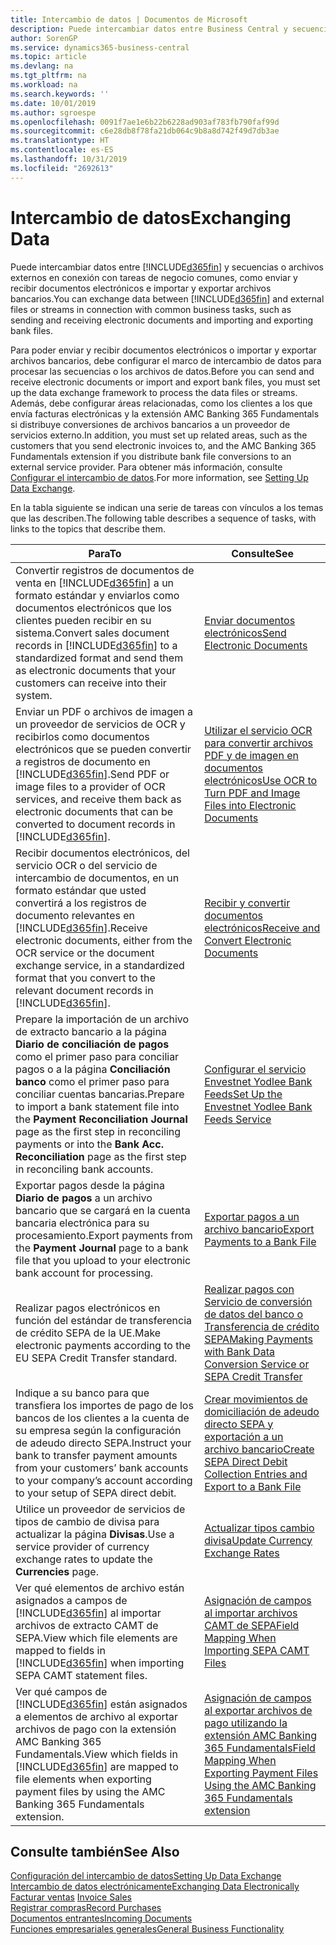 ```yaml
---
title: Intercambio de datos | Documentos de Microsoft
description: Puede intercambiar datos entre Business Central y secuencias o archivos externos en conexión con tareas de negocio comunes, como enviar y recibir documentos electrónicos e importar y exportar archivos bancarios.
author: SorenGP
ms.service: dynamics365-business-central
ms.topic: article
ms.devlang: na
ms.tgt_pltfrm: na
ms.workload: na
ms.search.keywords: ''
ms.date: 10/01/2019
ms.author: sgroespe
ms.openlocfilehash: 0091f7ae1e6b22b6228ad903af783fb790faf99d
ms.sourcegitcommit: c6e28db8f78fa21db064c9b8a8d742f49d7db3ae
ms.translationtype: HT
ms.contentlocale: es-ES
ms.lasthandoff: 10/31/2019
ms.locfileid: "2692613"
---
```

# <a name="exchanging-data"></a><span data-ttu-id="85d5c-103">Intercambio de datos</span><span class="sxs-lookup"><span data-stu-id="85d5c-103">Exchanging Data</span></span>
<span data-ttu-id="85d5c-104">Puede intercambiar datos entre [!INCLUDE[d365fin](includes/d365fin_md.md)] y secuencias o archivos externos en conexión con tareas de negocio comunes, como enviar y recibir documentos electrónicos e importar y exportar archivos bancarios.</span><span class="sxs-lookup"><span data-stu-id="85d5c-104">You can exchange data between [!INCLUDE[d365fin](includes/d365fin_md.md)] and external files or streams in connection with common business tasks, such as sending and receiving electronic documents and importing and exporting bank files.</span></span>  

<span data-ttu-id="85d5c-105">Para poder enviar y recibir documentos electrónicos o importar y exportar archivos bancarios, debe configurar el marco de intercambio de datos para procesar las secuencias o los archivos de datos.</span><span class="sxs-lookup"><span data-stu-id="85d5c-105">Before you can send and receive electronic documents or import and export bank files, you must set up the data exchange framework to process the data files or streams.</span></span> <span data-ttu-id="85d5c-106">Además, debe configurar áreas relacionadas, como los clientes a los que envía facturas electrónicas y la extensión AMC Banking 365 Fundamentals si distribuye conversiones de archivos bancarios a un proveedor de servicios externo.</span><span class="sxs-lookup"><span data-stu-id="85d5c-106">In addition, you must set up related areas, such as the customers that you send electronic invoices to, and the AMC Banking 365 Fundamentals extension if you distribute bank file conversions to an external service provider.</span></span> <span data-ttu-id="85d5c-107">Para obtener más información, consulte [Configurar el intercambio de datos](across-set-up-data-exchange.md).</span><span class="sxs-lookup"><span data-stu-id="85d5c-107">For more information, see [Setting Up Data Exchange](across-set-up-data-exchange.md).</span></span>  

 <span data-ttu-id="85d5c-108">En la tabla siguiente se indican una serie de tareas con vínculos a los temas que las describen.</span><span class="sxs-lookup"><span data-stu-id="85d5c-108">The following table describes a sequence of tasks, with links to the topics that describe them.</span></span>  

|<span data-ttu-id="85d5c-109">**Para**</span><span class="sxs-lookup"><span data-stu-id="85d5c-109">**To**</span></span>|<span data-ttu-id="85d5c-110">**Consulte**</span><span class="sxs-lookup"><span data-stu-id="85d5c-110">**See**</span></span>|  
|------------|-------------|  
|<span data-ttu-id="85d5c-111">Convertir registros de documentos de venta en [!INCLUDE[d365fin](includes/d365fin_md.md)] a un formato estándar y enviarlos como documentos electrónicos que los clientes pueden recibir en su sistema.</span><span class="sxs-lookup"><span data-stu-id="85d5c-111">Convert sales document records in [!INCLUDE[d365fin](includes/d365fin_md.md)] to a standardized format and send them as electronic documents that your customers can receive into their system.</span></span>|[<span data-ttu-id="85d5c-112">Enviar documentos electrónicos</span><span class="sxs-lookup"><span data-stu-id="85d5c-112">Send Electronic Documents</span></span>](sales-how-to-send-electronic-documents.md)|  
|<span data-ttu-id="85d5c-113">Enviar un PDF o archivos de imagen a un proveedor de servicios de OCR y recibirlos como documentos electrónicos que se pueden convertir a registros de documento en [!INCLUDE[d365fin](includes/d365fin_md.md)].</span><span class="sxs-lookup"><span data-stu-id="85d5c-113">Send PDF or image files to a provider of OCR services, and receive them back as electronic documents that can be converted to document records in [!INCLUDE[d365fin](includes/d365fin_md.md)].</span></span>|[<span data-ttu-id="85d5c-114">Utilizar el servicio OCR para convertir archivos PDF y de imagen en documentos electrónicos</span><span class="sxs-lookup"><span data-stu-id="85d5c-114">Use OCR to Turn PDF and Image Files into Electronic Documents</span></span>](across-how-use-ocr-pdf-images-files.md)|  
|<span data-ttu-id="85d5c-115">Recibir documentos electrónicos, del servicio OCR o del servicio de intercambio de documentos, en un formato estándar que usted convertirá a los registros de documento relevantes en [!INCLUDE[d365fin](includes/d365fin_md.md)].</span><span class="sxs-lookup"><span data-stu-id="85d5c-115">Receive electronic documents, either from the OCR service or the document exchange service, in a standardized format that you convert to the relevant document records in [!INCLUDE[d365fin](includes/d365fin_md.md)].</span></span>|[<span data-ttu-id="85d5c-116">Recibir y convertir documentos electrónicos</span><span class="sxs-lookup"><span data-stu-id="85d5c-116">Receive and Convert Electronic Documents</span></span>](purchasing-how-to-receive-and-convert-electronic-documents.md)|  
|<span data-ttu-id="85d5c-117">Prepare la importación de un archivo de extracto bancario a la página **Diario de conciliación de pagos** como el primer paso para conciliar pagos o a la página **Conciliación banco** como el primer paso para conciliar cuentas bancarias.</span><span class="sxs-lookup"><span data-stu-id="85d5c-117">Prepare to import a bank statement file into the **Payment Reconciliation Journal** page as the first step in reconciling payments or into the **Bank Acc. Reconciliation** page as the first step in reconciling bank accounts.</span></span>|[<span data-ttu-id="85d5c-118">Configurar el servicio Envestnet Yodlee Bank Feeds</span><span class="sxs-lookup"><span data-stu-id="85d5c-118">Set Up the Envestnet Yodlee Bank Feeds Service</span></span>](bank-how-setup-bank-statement-service.md)|  
|<span data-ttu-id="85d5c-119">Exportar pagos desde la página **Diario de pagos** a un archivo bancario que se cargará en la cuenta bancaria electrónica para su procesamiento.</span><span class="sxs-lookup"><span data-stu-id="85d5c-119">Export payments from the **Payment Journal** page to a bank file that you upload to your electronic bank account for processing.</span></span>|[<span data-ttu-id="85d5c-120">Exportar pagos a un archivo bancario</span><span class="sxs-lookup"><span data-stu-id="85d5c-120">Export Payments to a Bank File</span></span>](payables-how-export-payments-bank-file.md)|
|<span data-ttu-id="85d5c-121">Realizar pagos electrónicos en función del estándar de transferencia de crédito SEPA de la UE.</span><span class="sxs-lookup"><span data-stu-id="85d5c-121">Make electronic payments according to the EU SEPA Credit Transfer standard.</span></span>|[<span data-ttu-id="85d5c-122">Realizar pagos con Servicio de conversión de datos del banco o Transferencia de crédito SEPA</span><span class="sxs-lookup"><span data-stu-id="85d5c-122">Making Payments with Bank Data Conversion Service or SEPA Credit Transfer</span></span>](finance-make-payments-with-bank-data-conversion-service-or-sepa-credit-transfer.md)|  
|<span data-ttu-id="85d5c-123">Indique a su banco para que transfiera los importes de pago de los bancos de los clientes a la cuenta de su empresa según la configuración de adeudo directo SEPA.</span><span class="sxs-lookup"><span data-stu-id="85d5c-123">Instruct your bank to transfer payment amounts from your customers’ bank accounts to your company’s account according to your setup of SEPA direct debit.</span></span>|[<span data-ttu-id="85d5c-124">Crear movimientos de domiciliación de adeudo directo SEPA y exportación a un archivo bancario</span><span class="sxs-lookup"><span data-stu-id="85d5c-124">Create SEPA Direct Debit Collection Entries and Export to a Bank File</span></span>](finance-how-create-sepa-direct-debit-collection-entries-export-bank-file.md)|  
|<span data-ttu-id="85d5c-125">Utilice un proveedor de servicios de tipos de cambio de divisa para actualizar la página **Divisas**.</span><span class="sxs-lookup"><span data-stu-id="85d5c-125">Use a service provider of currency exchange rates to update the **Currencies** page.</span></span>|[<span data-ttu-id="85d5c-126">Actualizar tipos cambio divisa</span><span class="sxs-lookup"><span data-stu-id="85d5c-126">Update Currency Exchange Rates</span></span>](finance-how-update-currencies.md)|  
|<span data-ttu-id="85d5c-127">Ver qué elementos de archivo están asignados a campos de [!INCLUDE[d365fin](includes/d365fin_md.md)] al importar archivos de extracto CAMT de SEPA.</span><span class="sxs-lookup"><span data-stu-id="85d5c-127">View which file elements are mapped to fields in [!INCLUDE[d365fin](includes/d365fin_md.md)] when importing SEPA CAMT statement files.</span></span>|[<span data-ttu-id="85d5c-128">Asignación de campos al importar archivos CAMT de SEPA</span><span class="sxs-lookup"><span data-stu-id="85d5c-128">Field Mapping When Importing SEPA CAMT Files</span></span>](across-field-mapping-when-importing-sepa-camt-files.md)|  
|<span data-ttu-id="85d5c-129">Ver qué campos de [!INCLUDE[d365fin](includes/d365fin_md.md)] están asignados a elementos de archivo al exportar archivos de pago con la extensión AMC Banking 365 Fundamentals.</span><span class="sxs-lookup"><span data-stu-id="85d5c-129">View which fields in [!INCLUDE[d365fin](includes/d365fin_md.md)] are mapped to file elements when exporting payment files by using the AMC Banking 365 Fundamentals extension.</span></span>|[<span data-ttu-id="85d5c-130">Asignación de campos al exportar archivos de pago utilizando la extensión AMC Banking 365 Fundamentals</span><span class="sxs-lookup"><span data-stu-id="85d5c-130">Field Mapping When Exporting Payment Files Using the AMC Banking 365 Fundamentals extension</span></span>](across-field-mapping-when-exporting-payment-files-using-bank-data-conversion-service.md)|  

## <a name="see-also"></a><span data-ttu-id="85d5c-131">Consulte también</span><span class="sxs-lookup"><span data-stu-id="85d5c-131">See Also</span></span>  
[<span data-ttu-id="85d5c-132">Configuración del intercambio de datos</span><span class="sxs-lookup"><span data-stu-id="85d5c-132">Setting Up Data Exchange</span></span>](across-set-up-data-exchange.md)  
[<span data-ttu-id="85d5c-133">Intercambio de datos electrónicamente</span><span class="sxs-lookup"><span data-stu-id="85d5c-133">Exchanging Data Electronically</span></span>](across-data-exchange.md)  
<span data-ttu-id="85d5c-134">[Facturar ventas](sales-how-invoice-sales.md) </span><span class="sxs-lookup"><span data-stu-id="85d5c-134">[Invoice Sales](sales-how-invoice-sales.md) </span></span>  
[<span data-ttu-id="85d5c-135">Registrar compras</span><span class="sxs-lookup"><span data-stu-id="85d5c-135">Record Purchases</span></span>](purchasing-how-record-purchases.md)  
[<span data-ttu-id="85d5c-136">Documentos entrantes</span><span class="sxs-lookup"><span data-stu-id="85d5c-136">Incoming Documents</span></span>](across-income-documents.md)  
[<span data-ttu-id="85d5c-137">Funciones empresariales generales</span><span class="sxs-lookup"><span data-stu-id="85d5c-137">General Business Functionality</span></span>](ui-across-business-areas.md)  
